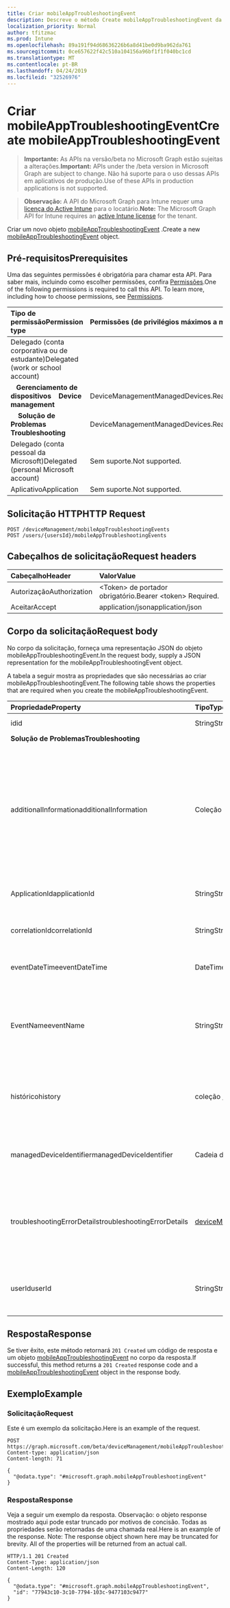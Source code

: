 ```yaml
---
title: Criar mobileAppTroubleshootingEvent
description: Descreve o método Create mobileAppTroubleshootingEvent da API do Microsoft Graph para o Intune, que oferece suporte a vários fluxos de trabalho.
localization_priority: Normal
author: tfitzmac
ms.prod: Intune
ms.openlocfilehash: 89a191f94d68636226b6a8d41be0d9ba962da761
ms.sourcegitcommit: 0ce657622f42c510a104156a96bf1f1f040bc1cd
ms.translationtype: MT
ms.contentlocale: pt-BR
ms.lasthandoff: 04/24/2019
ms.locfileid: "32526976"
---
```

# <a name="create-mobileapptroubleshootingevent"></a><span data-ttu-id="56aa2-103">Criar mobileAppTroubleshootingEvent</span><span class="sxs-lookup"><span data-stu-id="56aa2-103">Create mobileAppTroubleshootingEvent</span></span>

> <span data-ttu-id="56aa2-104">**Importante:** As APIs na versão/beta no Microsoft Graph estão sujeitas a alterações.</span><span class="sxs-lookup"><span data-stu-id="56aa2-104">**Important:** APIs under the /beta version in Microsoft Graph are subject to change.</span></span> <span data-ttu-id="56aa2-105">Não há suporte para o uso dessas APIs em aplicativos de produção.</span><span class="sxs-lookup"><span data-stu-id="56aa2-105">Use of these APIs in production applications is not supported.</span></span>

> <span data-ttu-id="56aa2-106">**Observação:** A API do Microsoft Graph para Intune requer uma [licença do Active Intune](https://go.microsoft.com/fwlink/?linkid=839381) para o locatário.</span><span class="sxs-lookup"><span data-stu-id="56aa2-106">**Note:** The Microsoft Graph API for Intune requires an [active Intune license](https://go.microsoft.com/fwlink/?linkid=839381) for the tenant.</span></span>

<span data-ttu-id="56aa2-107">Criar um novo objeto [mobileAppTroubleshootingEvent](../resources/intune-shared-mobileapptroubleshootingevent.md) .</span><span class="sxs-lookup"><span data-stu-id="56aa2-107">Create a new [mobileAppTroubleshootingEvent](../resources/intune-shared-mobileapptroubleshootingevent.md) object.</span></span>

## <a name="prerequisites"></a><span data-ttu-id="56aa2-108">Pré-requisitos</span><span class="sxs-lookup"><span data-stu-id="56aa2-108">Prerequisites</span></span>
<span data-ttu-id="56aa2-p102">Uma das seguintes permissões é obrigatória para chamar esta API. Para saber mais, incluindo como escolher permissões, confira [Permissões](/graph/permissions-reference).</span><span class="sxs-lookup"><span data-stu-id="56aa2-p102">One of the following permissions is required to call this API. To learn more, including how to choose permissions, see [Permissions](/graph/permissions-reference).</span></span>

|<span data-ttu-id="56aa2-111">Tipo de permissão</span><span class="sxs-lookup"><span data-stu-id="56aa2-111">Permission type</span></span>|<span data-ttu-id="56aa2-112">Permissões (de privilégios máximos a mínimos)</span><span class="sxs-lookup"><span data-stu-id="56aa2-112">Permissions (from most to least privileged)</span></span>|
|:---|:---|
|<span data-ttu-id="56aa2-113">Delegado (conta corporativa ou de estudante)</span><span class="sxs-lookup"><span data-stu-id="56aa2-113">Delegated (work or school account)</span></span>||
|<span data-ttu-id="56aa2-114">&nbsp;&nbsp; **Gerenciamento de dispositivos**</span><span class="sxs-lookup"><span data-stu-id="56aa2-114">&nbsp; &nbsp; **Device management**</span></span>|<span data-ttu-id="56aa2-115">DeviceManagementManagedDevices.ReadWrite.All</span><span class="sxs-lookup"><span data-stu-id="56aa2-115">DeviceManagementManagedDevices.ReadWrite.All</span></span>|
|<span data-ttu-id="56aa2-116">&nbsp; &nbsp; **Solução de Problemas**</span><span class="sxs-lookup"><span data-stu-id="56aa2-116">&nbsp; &nbsp; **Troubleshooting**</span></span>|<span data-ttu-id="56aa2-117">DeviceManagementManagedDevices.ReadWrite.All</span><span class="sxs-lookup"><span data-stu-id="56aa2-117">DeviceManagementManagedDevices.ReadWrite.All</span></span>|
|<span data-ttu-id="56aa2-118">Delegado (conta pessoal da Microsoft)</span><span class="sxs-lookup"><span data-stu-id="56aa2-118">Delegated (personal Microsoft account)</span></span>|<span data-ttu-id="56aa2-119">Sem suporte.</span><span class="sxs-lookup"><span data-stu-id="56aa2-119">Not supported.</span></span>|
|<span data-ttu-id="56aa2-120">Aplicativo</span><span class="sxs-lookup"><span data-stu-id="56aa2-120">Application</span></span>|<span data-ttu-id="56aa2-121">Sem suporte.</span><span class="sxs-lookup"><span data-stu-id="56aa2-121">Not supported.</span></span>|

## <a name="http-request"></a><span data-ttu-id="56aa2-122">Solicitação HTTP</span><span class="sxs-lookup"><span data-stu-id="56aa2-122">HTTP Request</span></span>
<!-- {
  "blockType": "ignored"
}
-->
``` http
POST /deviceManagement/mobileAppTroubleshootingEvents
POST /users/{usersId}/mobileAppTroubleshootingEvents
```

## <a name="request-headers"></a><span data-ttu-id="56aa2-123">Cabeçalhos de solicitação</span><span class="sxs-lookup"><span data-stu-id="56aa2-123">Request headers</span></span>
|<span data-ttu-id="56aa2-124">Cabeçalho</span><span class="sxs-lookup"><span data-stu-id="56aa2-124">Header</span></span>|<span data-ttu-id="56aa2-125">Valor</span><span class="sxs-lookup"><span data-stu-id="56aa2-125">Value</span></span>|
|:---|:---|
|<span data-ttu-id="56aa2-126">Autorização</span><span class="sxs-lookup"><span data-stu-id="56aa2-126">Authorization</span></span>|<span data-ttu-id="56aa2-127">&lt;Token&gt; de portador obrigatório.</span><span class="sxs-lookup"><span data-stu-id="56aa2-127">Bearer &lt;token&gt; Required.</span></span>|
|<span data-ttu-id="56aa2-128">Aceitar</span><span class="sxs-lookup"><span data-stu-id="56aa2-128">Accept</span></span>|<span data-ttu-id="56aa2-129">application/json</span><span class="sxs-lookup"><span data-stu-id="56aa2-129">application/json</span></span>|

## <a name="request-body"></a><span data-ttu-id="56aa2-130">Corpo da solicitação</span><span class="sxs-lookup"><span data-stu-id="56aa2-130">Request body</span></span>
<span data-ttu-id="56aa2-131">No corpo da solicitação, forneça uma representação JSON do objeto mobileAppTroubleshootingEvent.</span><span class="sxs-lookup"><span data-stu-id="56aa2-131">In the request body, supply a JSON representation for the mobileAppTroubleshootingEvent object.</span></span>

<span data-ttu-id="56aa2-132">A tabela a seguir mostra as propriedades que são necessárias ao criar mobileAppTroubleshootingEvent.</span><span class="sxs-lookup"><span data-stu-id="56aa2-132">The following table shows the properties that are required when you create the mobileAppTroubleshootingEvent.</span></span>

|<span data-ttu-id="56aa2-133">Propriedade</span><span class="sxs-lookup"><span data-stu-id="56aa2-133">Property</span></span>|<span data-ttu-id="56aa2-134">Tipo</span><span class="sxs-lookup"><span data-stu-id="56aa2-134">Type</span></span>|<span data-ttu-id="56aa2-135">Descrição</span><span class="sxs-lookup"><span data-stu-id="56aa2-135">Description</span></span>|
|:---|:---|:---|
|<span data-ttu-id="56aa2-136">id</span><span class="sxs-lookup"><span data-stu-id="56aa2-136">id</span></span>|<span data-ttu-id="56aa2-137">String</span><span class="sxs-lookup"><span data-stu-id="56aa2-137">String</span></span>|<span data-ttu-id="56aa2-138">O GUID do objeto.</span><span class="sxs-lookup"><span data-stu-id="56aa2-138">The GUID for the object</span></span>|
|<span data-ttu-id="56aa2-139">**Solução de Problemas**</span><span class="sxs-lookup"><span data-stu-id="56aa2-139">**Troubleshooting**</span></span>|
|<span data-ttu-id="56aa2-140">additionalInformation</span><span class="sxs-lookup"><span data-stu-id="56aa2-140">additionalInformation</span></span>|<span data-ttu-id="56aa2-141">Coleção [keyValuePair](../resources/intune-shared-keyvaluepair.md)</span><span class="sxs-lookup"><span data-stu-id="56aa2-141">[keyValuePair](../resources/intune-shared-keyvaluepair.md) collection</span></span>|<span data-ttu-id="56aa2-142">Um conjunto de pares de chave de cadeia de caracteres e valor de cadeia de caracteres que fornece informações adicionais sobre o evento de solução de problemas.</span><span class="sxs-lookup"><span data-stu-id="56aa2-142">A set of string key and string value pairs which provides additional information on the Troubleshooting event.</span></span>|
|<span data-ttu-id="56aa2-143">ApplicationId</span><span class="sxs-lookup"><span data-stu-id="56aa2-143">applicationId</span></span>|<span data-ttu-id="56aa2-144">String</span><span class="sxs-lookup"><span data-stu-id="56aa2-144">String</span></span>|<span data-ttu-id="56aa2-145">Identificador de aplicativo do Intune.</span><span class="sxs-lookup"><span data-stu-id="56aa2-145">Intune application identifier.</span></span>|
|<span data-ttu-id="56aa2-146">correlationId</span><span class="sxs-lookup"><span data-stu-id="56aa2-146">correlationId</span></span>|<span data-ttu-id="56aa2-147">String</span><span class="sxs-lookup"><span data-stu-id="56aa2-147">String</span></span>|<span data-ttu-id="56aa2-148">ID usada para rastrear a falha no serviço.</span><span class="sxs-lookup"><span data-stu-id="56aa2-148">ID used for tracing the failure in the service.</span></span> |
|<span data-ttu-id="56aa2-149">eventDateTime</span><span class="sxs-lookup"><span data-stu-id="56aa2-149">eventDateTime</span></span>|<span data-ttu-id="56aa2-150">DateTimeOffset</span><span class="sxs-lookup"><span data-stu-id="56aa2-150">DateTimeOffset</span></span>|<span data-ttu-id="56aa2-151">A hora em que o evento ocorreu.</span><span class="sxs-lookup"><span data-stu-id="56aa2-151">Time when the event occurred .</span></span> |
|<span data-ttu-id="56aa2-152">EventName</span><span class="sxs-lookup"><span data-stu-id="56aa2-152">eventName</span></span>|<span data-ttu-id="56aa2-153">String</span><span class="sxs-lookup"><span data-stu-id="56aa2-153">String</span></span>|<span data-ttu-id="56aa2-154">Nome do evento correspondente ao evento de solução de problemas.</span><span class="sxs-lookup"><span data-stu-id="56aa2-154">Event Name corresponding to the Troubleshooting Event.</span></span> <span data-ttu-id="56aa2-155">Opcional.</span><span class="sxs-lookup"><span data-stu-id="56aa2-155">Optional.</span></span>|
|<span data-ttu-id="56aa2-156">histórico</span><span class="sxs-lookup"><span data-stu-id="56aa2-156">history</span></span>|<span data-ttu-id="56aa2-157">coleção [mobileAppTroubleshootingHistoryItem](../resources/intune-troubleshooting-mobileapptroubleshootinghistoryitem.md)</span><span class="sxs-lookup"><span data-stu-id="56aa2-157">[mobileAppTroubleshootingHistoryItem](../resources/intune-troubleshooting-mobileapptroubleshootinghistoryitem.md) collection</span></span>|<span data-ttu-id="56aa2-158">Item do histórico de solução de problemas do aplicativo móvel do Intune</span><span class="sxs-lookup"><span data-stu-id="56aa2-158">Intune Mobile Application Troubleshooting History Item</span></span>|
|<span data-ttu-id="56aa2-159">managedDeviceIdentifier</span><span class="sxs-lookup"><span data-stu-id="56aa2-159">managedDeviceIdentifier</span></span>|<span data-ttu-id="56aa2-160">Cadeia de caracteres</span><span class="sxs-lookup"><span data-stu-id="56aa2-160">String</span></span>|<span data-ttu-id="56aa2-161">Identificador de dispositivo criado ou coletado pelo Intune.</span><span class="sxs-lookup"><span data-stu-id="56aa2-161">Device identifier created or collected by Intune.</span></span>|
|<span data-ttu-id="56aa2-162">troubleshootingErrorDetails</span><span class="sxs-lookup"><span data-stu-id="56aa2-162">troubleshootingErrorDetails</span></span>|[<span data-ttu-id="56aa2-163">deviceManagementTroubleshootingErrorDetails</span><span class="sxs-lookup"><span data-stu-id="56aa2-163">deviceManagementTroubleshootingErrorDetails</span></span>](../resources/intune-troubleshooting-devicemanagementtroubleshootingerrordetails.md)|<span data-ttu-id="56aa2-164">Objeto contendo informações detalhadas sobre o erro e sua correção.</span><span class="sxs-lookup"><span data-stu-id="56aa2-164">Object containing detailed information about the error and its remediation.</span></span> |
|<span data-ttu-id="56aa2-165">userId</span><span class="sxs-lookup"><span data-stu-id="56aa2-165">userId</span></span>|<span data-ttu-id="56aa2-166">String</span><span class="sxs-lookup"><span data-stu-id="56aa2-166">String</span></span>|<span data-ttu-id="56aa2-167">Identificador do usuário que tentou registrar o dispositivo.</span><span class="sxs-lookup"><span data-stu-id="56aa2-167">Identifier for the user that tried to enroll the device.</span></span>|

## <a name="response"></a><span data-ttu-id="56aa2-168">Resposta</span><span class="sxs-lookup"><span data-stu-id="56aa2-168">Response</span></span>
<span data-ttu-id="56aa2-169">Se tiver êxito, este método retornará `201 Created` um código de resposta e um objeto [mobileAppTroubleshootingEvent](../resources/intune-shared-mobileapptroubleshootingevent.md) no corpo da resposta.</span><span class="sxs-lookup"><span data-stu-id="56aa2-169">If successful, this method returns a `201 Created` response code and a [mobileAppTroubleshootingEvent](../resources/intune-shared-mobileapptroubleshootingevent.md) object in the response body.</span></span>

## <a name="example"></a><span data-ttu-id="56aa2-170">Exemplo</span><span class="sxs-lookup"><span data-stu-id="56aa2-170">Example</span></span>

### <a name="request"></a><span data-ttu-id="56aa2-171">Solicitação</span><span class="sxs-lookup"><span data-stu-id="56aa2-171">Request</span></span>
<span data-ttu-id="56aa2-172">Este é um exemplo da solicitação.</span><span class="sxs-lookup"><span data-stu-id="56aa2-172">Here is an example of the request.</span></span>
``` http
POST https://graph.microsoft.com/beta/deviceManagement/mobileAppTroubleshootingEvents
Content-type: application/json
Content-length: 71

{
  "@odata.type": "#microsoft.graph.mobileAppTroubleshootingEvent"
}
```

### <a name="response"></a><span data-ttu-id="56aa2-173">Resposta</span><span class="sxs-lookup"><span data-stu-id="56aa2-173">Response</span></span>
<span data-ttu-id="56aa2-p104">Veja a seguir um exemplo da resposta. Observação: o objeto response mostrado aqui pode estar truncado por motivos de concisão. Todas as propriedades serão retornadas de uma chamada real.</span><span class="sxs-lookup"><span data-stu-id="56aa2-p104">Here is an example of the response. Note: The response object shown here may be truncated for brevity. All of the properties will be returned from an actual call.</span></span>
``` http
HTTP/1.1 201 Created
Content-Type: application/json
Content-Length: 120

{
  "@odata.type": "#microsoft.graph.mobileAppTroubleshootingEvent",
  "id": "77943c10-3c10-7794-103c-9477103c9477"
}
```




